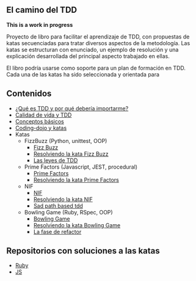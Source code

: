 ## El camino del TDD

**This is a work in progress**

Proyecto de libro para facilitar el aprendizaje de TDD, con propuestas de katas secuenciadas para tratar diversos aspectos de la metodología. Las katas se estructuran con enunciado, un ejemplo de resolución y una explicación desarrollada del principal aspecto trabajado en ellas.

El libro podría usarse como soporte para un plan de formación en TDD. Cada una de las katas ha sido seleccionada y orientada para

## Contenidos

* [¿Qué es TDD y por qué debería importarme?](manuscript/1.tdd-intro.md)
* [Calidad de vida y TDD](manuscript/2.tdd-quality-life.md)
* [Conceptos básicos](manuscript/basic-concepts.md)
* [Coding-dojo y katas](manuscript/coding-dojo-katas.md)
* Katas
  * FizzBuzz (Python, unittest, OOP)
      * [Fizz Buzz](manuscript/Katas/1.FizzBuzz/2.FizzBuzz.md)
      * [Resolviendo la kata Fizz Buzz](manuscript/Katas/1.FizzBuzz/3.FizzBuzz-resolved.md)
      * [Las leyes de TDD](manuscript/Katas/1.FizzBuzz/1.Rules-of-tdd.md)
  * Prime Factors (Javascript, JEST, procedural)
      * [Prime Factors](manuscript/Katas/2.PrimeFactors/2.PrimeFactors.md)
      * [Resolviendo la kata Prime Factors](manuscript/Katas/2.PrimeFactors/3.PrimeFactors-resolved.md)
  * NIF
      * [NIF](manuscript/Katas/3.NIF/NIF.md)
      * [Resolviendo la kata NIF](manuscript/Katas/3.NIF/NIF-resolved.md)
      * [Sad path based tdd](manuscript/Katas/3.NIF/First-test.md)
  * Bowling Game (Ruby, RSpec, OOP)
      * [Bowling Game](manuscript/Katas/4.Bowling/BowlingGame.md)
      * [Resolviendo la kata Bowling Game](manuscript/Katas/4.Bowling/BowlingGame-resolved.md)
      * [La fase de refactor](manuscript/Katas/4.Bowling/Refactor.md)


## Repositorios con soluciones a las katas

* [Ruby](https://github.com/franiglesias/tddbook-ruby)
* [JS](https://github.com/franiglesias/tddbook-js)
